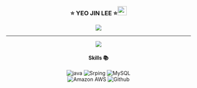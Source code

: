 <div align="center">
 
### ⭐ YEO JIN LEE ⭐<img src="https://github.com/yeojin822/yeojin822/assets/69568559/98c50e3c-0807-48c3-9ee3-88f62140a964" width="25px">

<a href="https://github.com/yeojin822"><img src="https://hits.seeyoufarm.com/api/count/incr/badge.svg?url=https%3A%2F%2Fgithub.com%2Fyeojin822&count_bg=%23000000&title_bg=%23000000&icon=github.svg&icon_color=%23E7E7E7&title=GitHub&edge_flat=false)"/></a> 

  ---

<div>
        <img align="center" src="https://github-readme-stats.vercel.app/api/top-langs/?username=yeojin822&theme=dracula&exclude_repo=Computer-Science-Engineering&layout=compact"/>
<h4> Skills 📚 </h4>
<p>
  <img alt="java" src="https://img.shields.io/badge/Java-007396?style=flat-square&logo=Java&logoColor=white" />
  <img alt="Srping" src="https://img.shields.io/badge/Spring-6DB33F?style=flat-square&logo=Spring&logoColor=white" />
  <img alt="MySQL" src="https://img.shields.io/badge/Mysql-4479A1?style=flat-square&logo=Mysql&logoColor=white" />
  <br>
  <img alt="Amazon AWS" src="https://img.shields.io/badge/Amazon AWS-FECC00?style=flat-square&logo=Amazon AWS&logoColor=white" />
  <img alt="Github" src="https://img.shields.io/badge/Github-181717?style=flat-square&logo=Github&logoColor=white" />
</p>
<div>
  
